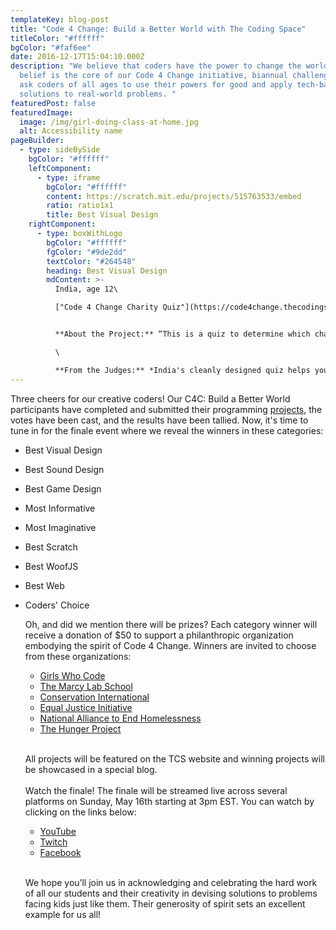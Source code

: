 ```yaml
---
templateKey: blog-post
title: "Code 4 Change: Build a Better World with The Coding Space"
titleColor: "#ffffff"
bgColor: "#faf6ee"
date: 2016-12-17T15:04:10.000Z
description: "We believe that coders have the power to change the world. This
  belief is the core of our Code 4 Change initiative, biannual challenges that
  ask coders of all ages to use their powers for good and apply tech-based
  solutions to real-world problems. "
featuredPost: false
featuredImage:
  image: /img/girl-doing-class-at-home.jpg
  alt: Accessibility name
pageBuilder:
  - type: sideBySide
    bgColor: "#ffffff"
    leftComponent:
      - type: iframe
        bgColor: "#ffffff"
        content: https://scratch.mit.edu/projects/515763533/embed
        ratio: ratio1x1
        title: Best Visual Design
    rightComponent:
      - type: boxWithLogo
        bgColor: "#ffffff"
        fgColor: "#9de2dd"
        textColor: "#264548"
        heading: Best Visual Design
        mdContent: >-
          India, age 12\

          ["Code 4 Change Charity Quiz"](https://code4change.thecodingspace.com/1620445272119)


          **About the Project:** “This is a quiz to determine which charity to donate to based on how you answer the questions.”\

          \

          **From the Judges:** *India's cleanly designed quiz helps you to find the best charities for helping with the causes you care about most. We were impressed by how clean the design of the project was overall, as well as her use of the UN Sustainable Goal icons. Making a project in Scratch that looks this good isn't easy, and India clearly didn't cut any corners!*
---
```



Three cheers for our creative coders! Our C4C: Build a Better World participants have completed and submitted their programming [projects](https://code4change.thecodingspace.com/), the votes have been cast, and the results have been tallied. Now, it's time to tune in for the finale event where we reveal the winners in these categories:

* Best Visual Design
* Best Sound Design
* Best Game Design
* Most Informative
* Most Imaginative
* Best Scratch
* Best WoofJS
* Best Web
* Coders' Choice

  Oh, and did we mention there will be prizes? Each category winner will receive a donation of $50 to support a philanthropic organization embodying the spirit of Code 4 Change. Winners are invited to choose from these organizations:

  * [Girls Who Code](https://girlswhocode.com/)
  * [The Marcy Lab School](https://www.marcylabschool.org/)
  * [Conservation International](https://www.conservation.org/)
  * [Equal Justice Initiative](https://eji.org/)
  * [National Alliance to End Homelessness](https://endhomelessness.org/)
  * [The Hunger Project](https://thp.org/)

  \
  All projects will be featured on the TCS website and winning projects will be showcased in a special blog.\
  \
  Watch the finale! The finale will be streamed live across several platforms on Sunday, May 16th starting at 3pm EST. You can watch by clicking on the links below:

  * [YouTube](https://www.youtube.com/channel/UCy3QcBO49D6JTGbNcHIfVEQ/)
  * [Twitch](https://www.twitch.tv/thecodingspace)
  * [Facebook](https://www.facebook.com/thecodingspace)

  [​\
  ​](https://www.facebook.com/thecodingspace)We hope you’ll join us in acknowledging and celebrating the hard work of all our students and their creativity in devising solutions to problems facing kids just like them. Their generosity of spirit sets an excellent example for us all!
